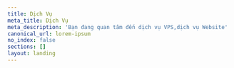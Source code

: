 ```yaml
---
title: Dịch Vụ
meta_title: Dịch Vụ
meta_description: 'Bạn đang quan tâm đến dịch vụ VPS,dịch vụ Website'
canonical_url: lorem-ipsum
no_index: false
sections: []
layout: landing
---
```

